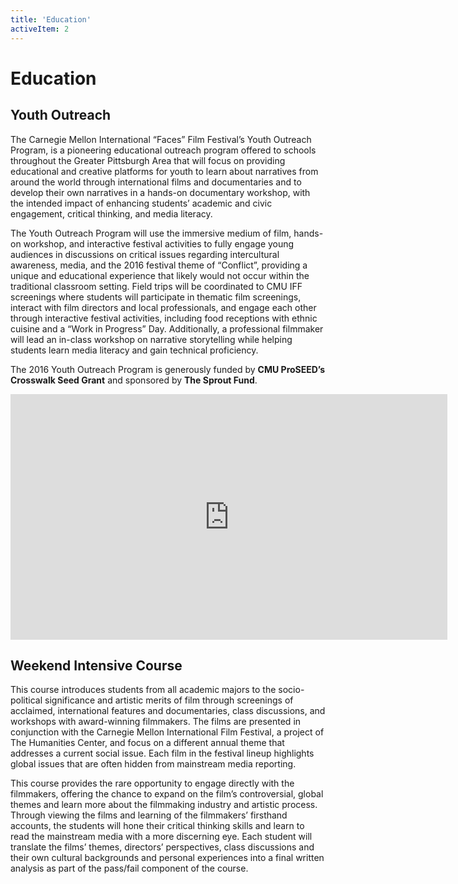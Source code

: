 ```yaml
---
title: 'Education'
activeItem: 2
---
```


# Education

## Youth Outreach

The Carnegie Mellon International “Faces” Film Festival’s Youth Outreach Program, is a pioneering educational outreach program offered to schools throughout the Greater Pittsburgh Area that will focus on providing educational and creative platforms for youth to learn about narratives from around the world through international films and documentaries and to develop their own narratives in a hands-on documentary workshop, with the intended impact of enhancing students’ academic and civic engagement, critical thinking, and media literacy.

The Youth Outreach Program will use the immersive medium of film, hands-on workshop, and interactive festival activities to fully engage young audiences in discussions on critical issues regarding intercultural awareness, media, and the 2016 festival theme of “Conflict”, providing a unique and educational experience that likely would not occur within the traditional classroom setting. Field trips will be coordinated to CMU IFF screenings where students will participate in thematic film screenings, interact with film directors and local professionals, and engage each other through interactive festival activities, including food receptions with ethnic cuisine and a “Work in Progress” Day. Additionally, a professional filmmaker will lead an in-class workshop on narrative storytelling while helping students learn media literacy and gain technical proficiency.

The 2016 Youth Outreach Program is generously funded by **CMU ProSEED’s Crosswalk Seed Grant** and sponsored by **The Sprout Fund**.

<iframe class="trailer" width="699" height="393" src="https://www.youtube.com/embed/qhKJDHCvyxM" title="YouTube video player" frameborder="0" allow="accelerometer; autoplay; clipboard-write; encrypted-media; gyroscope; picture-in-picture" allowfullscreen></iframe>

## Weekend Intensive Course

This course introduces students from all academic majors to the socio-political significance and artistic merits of film through screenings of acclaimed, international features and documentaries, class discussions, and workshops with award-winning filmmakers. The films are presented in conjunction with the Carnegie Mellon International Film Festival, a project of The Humanities Center, and focus on a different annual theme that addresses a current social issue. Each film in the festival lineup highlights global issues that are often hidden from mainstream media reporting.

This course provides the rare opportunity to engage directly with the filmmakers, offering the chance to expand on the film’s controversial, global themes and learn more about the filmmaking industry and artistic process. Through viewing the films and learning of the filmmakers’ firsthand accounts, the students will hone their critical thinking skills and learn to read the mainstream media with a more discerning eye. Each student will translate the films’ themes, directors’ perspectives, class discussions and their own cultural backgrounds and personal experiences into a final written analysis as part of the pass/fail component of the course.